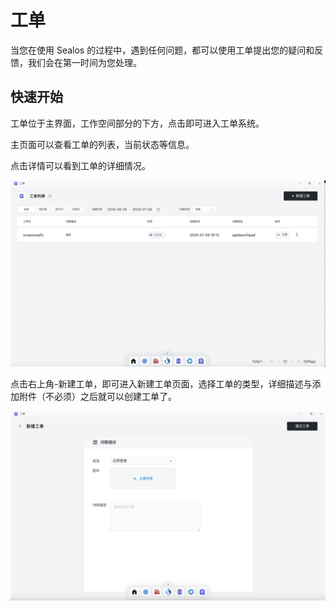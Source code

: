 # 工单

当您在使用 Sealos 的过程中，遇到任何问题，都可以使用工单提出您的疑问和反馈，我们会在第一时间为您处理。

## 快速开始

工单位于主界面，工作空间部分的下方，点击即可进入工单系统。

主页面可以查看工单的列表，当前状态等信息。

点击详情可以看到工单的详细情况。

![](./images/order-1.png)

点击右上角-新建工单，即可进入新建工单页面，选择工单的类型，详细描述与添加附件（不必须）之后就可以创建工单了。

![](./images/order-2.png)